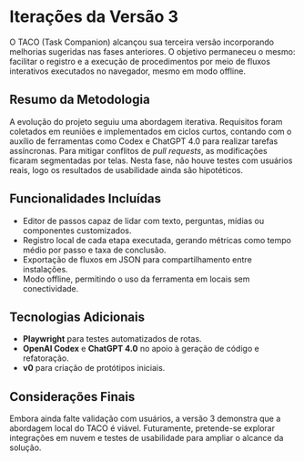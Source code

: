 # Iterações da Versão 3

O TACO (Task Companion) alcançou sua terceira versão incorporando melhorias sugeridas nas fases anteriores. O objetivo permaneceu o mesmo: facilitar o registro e a execução de procedimentos por meio de fluxos interativos executados no navegador, mesmo em modo offline.

## Resumo da Metodologia

A evolução do projeto seguiu uma abordagem iterativa. Requisitos foram coletados em reuniões e implementados em ciclos curtos, contando com o auxílio de ferramentas como Codex e ChatGPT 4.0 para realizar tarefas assíncronas. Para mitigar conflitos de _pull requests_, as modificações ficaram segmentadas por telas. Nesta fase, não houve testes com usuários reais, logo os resultados de usabilidade ainda são hipotéticos.

## Funcionalidades Incluídas

- Editor de passos capaz de lidar com texto, perguntas, mídias ou componentes customizados.
- Registro local de cada etapa executada, gerando métricas como tempo médio por passo e taxa de conclusão.
- Exportação de fluxos em JSON para compartilhamento entre instalações.
- Modo offline, permitindo o uso da ferramenta em locais sem conectividade.

## Tecnologias Adicionais

- **Playwright** para testes automatizados de rotas.
- **OpenAI Codex** e **ChatGPT 4.0** no apoio à geração de código e refatoração.
- **v0** para criação de protótipos iniciais.

## Considerações Finais

Embora ainda falte validação com usuários, a versão 3 demonstra que a abordagem local do TACO é viável. Futuramente, pretende-se explorar integrações em nuvem e testes de usabilidade para ampliar o alcance da solução.
